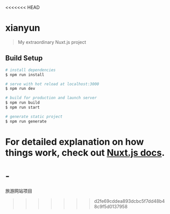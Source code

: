 <<<<<<< HEAD
# xianyun

> My extraordinary Nuxt.js project

## Build Setup

``` bash
# install dependencies
$ npm run install

# serve with hot reload at localhost:3000
$ npm run dev

# build for production and launch server
$ npm run build
$ npm run start

# generate static project
$ npm run generate
```

For detailed explanation on how things work, check out [Nuxt.js docs](https://nuxtjs.org).
=======
# -
旅游网站项目
>>>>>>> d2fe69cddea893dcbc5f7dd48b48c9f5d0137958
